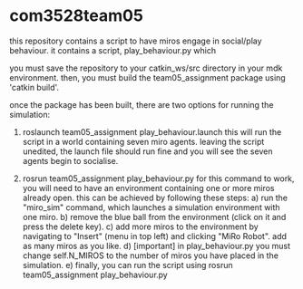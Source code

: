 # com3528team05


this repository contains a script to have miros engage in social/play
behaviour. it contains a script, play_behaviour.py which 

you must save the repository to your catkin_ws/src directory in your mdk 
environment. then, you must build the team05_assignment package using 
'catkin build'.


once the package has been built, there are two options for running the 
simulation:

1. roslaunch team05_assignment play_behaviour.launch
   this will run the script in a world containing seven miro agents.
   leaving the script unedited, the launch file should run fine and
   you will see the seven agents begin to socialise.
   
2. rosrun team05_assignment play_behaviour.py
   for this command to work, you will need to have an environment
   containing one or more miros already open. this can be achieved
   by following these steps:
   a) run the "miro_sim" command, which launches a simulation environment
      with one miro.
   b) remove the blue ball from the environment (click on it and press the
      delete key).
   c) add more miros to the environment by navigating to "Insert" (menu in
      top left) and clicking "MiRo Robot". add as many miros as you like.
   d) [important] in play_behaviour.py you must change self.N_MIROS to the
      number of miros you have placed in the simulation.
   e) finally, you can run the script using
      rosrun team05_assignment play_behaviour.py
